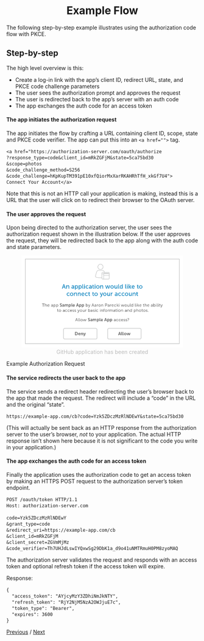<h1 align="center">Example Flow</h1>

The following step-by-step example illustrates using the authorization code flow with PKCE.

## Step-by-step

The high level overview is this:

- Create a log-in link with the app’s client ID, redirect URL, state, and PKCE code challenge parameters
- The user sees the authorization prompt and approves the request
- The user is redirected back to the app’s server with an auth code
- The app exchanges the auth code for an access token

#### The app initiates the authorization request

The app initiates the flow by crafting a URL containing client ID, scope, state and PKCE code verifier. The app can put this into an `<a href="">` tag.

```
<a href="https://authorization-server.com/oauth/authorize
?response_type=code&client_id=mRkZGFjM&state=5ca75bd30
&scope=photos
&code_challenge_method=S256
&code_challenge=hKpKupTM391pE10xfQiorMxXarRKAHRhTfH_xkGf7U4">
Connect Your Account</a>
```

Note that this is not an HTTP call your application is making, instead this is a URL that the user will click on to redirect their browser to the OAuth server.

#### The user approves the request

Upon being directed to the authorization server, the user sees the authorization request shown in the illustration below. If the user approves the request, they will be redirected back to the app along with the auth code and state parameters.

<p align="center"  style="width:100%">
    <figure align="center">
        <img src="./image1.png" alt="">
        <figcaption style="font-size:14px;color:#bbb">GitHub application has been created</figcaption>
    </figure>
</p>

Example Authorization Request

#### The service redirects the user back to the app

The service sends a redirect header redirecting the user’s browser back to the app that made the request. The redirect will include a “code” in the URL and the original “state”.

```
https://example-app.com/cb?code=Yzk5ZDczMzRlNDEwY&state=5ca75bd30
```

(This will actually be sent back as an HTTP response from the authorization server to the user’s browser, _not_ to your application. The actual HTTP response isn’t shown here because it is not significant to the code you write in your application.)

#### The app exchanges the auth code for an access token

Finally the application uses the authorization code to get an access token by making an HTTPS POST request to the authorization server’s token endpoint.

```
POST /oauth/token HTTP/1.1
Host: authorization-server.com

code=Yzk5ZDczMzRlNDEwY
&grant_type=code
&redirect_uri=https://example-app.com/cb
&client_id=mRkZGFjM
&client_secret=ZGVmMjMz
&code_verifier=Th7UHJdLswIYQxwSg29DbK1a_d9o41uNMTRmuH0PM8zyoMAQ
```

The authorization server validates the request and responds with an access token and optional refresh token if the access token will expire.

Response:

```
{
  "access_token": "AYjcyMzY3ZDhiNmJkNTY",
  "refresh_token": "RjY2NjM5NzA2OWJjuE7c",
  "token_type": "Bearer",
  "expires": 3600
}
```

[Previous](https://github.com/alithecodeguy/articles/blob/main/OAuth/OAuth%202.0%20Simplified/04%20Server-Side%20Apps/01%20Authorization%20Code%20Grant/AuthorizationCodeGrant_en.md "Previous")
/
[Next](https://github.com/alithecodeguy/articles/blob/main/OAuth/OAuth%202.0%20Simplified/04%20Server-Side%20Apps/03%20Possible%20Errors/PossibleErrors_en.md "Next")
